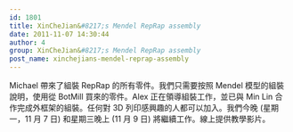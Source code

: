 ```yaml
---
id: 1801
title: XinCheJian&#8217;s Mendel RepRap assembly
date: 2011-11-07 14:30:44
author: 4
group: XinCheJian&#8217;s Mendel RepRap assembly
post_name: xinchejians-mendel-reprap-assembly
---
```


Michael 帶來了組裝 RepRap 的所有零件。我們只需要按照 Mendel 模型的組裝說明，使用從 BotMill 買來的零件。Alex 正在領導組裝工作，並已與 Min Lin 合作完成外框架的組裝。任何對 3D 列印感興趣的人都可以加入。我們今晚 (星期一，11 月 7 日) 和星期三晚上 (11 月 9 日) 將繼續工作。線上提供教學影片。